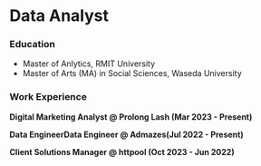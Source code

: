 # Data Analyst

### Education
- Master of Anlytics, RMIT University
- Master of Arts (MA) in Social Sciences, Waseda University

### Work Experience
**Digital Marketing Analyst @ Prolong Lash (Mar 2023 - Present)**

**Data EngineerData Engineer @ Admazes(Jul 2022 - Present)**

**Client Solutions Manager @ httpool (Oct 2023 - Jun 2022)**
